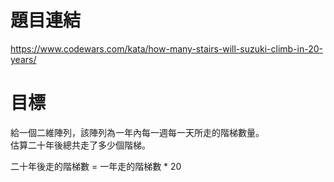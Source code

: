 # 題目連結
https://www.codewars.com/kata/how-many-stairs-will-suzuki-climb-in-20-years/

# 目標
給一個二維陣列，該陣列為一年內每一週每一天所走的階梯數量。  
估算二十年後總共走了多少個階梯。  
  
二十年後走的階梯數 = 一年走的階梯數 * 20